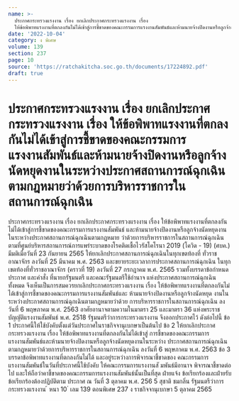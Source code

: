 ```yaml
---
name: >-
  ประกาศกระทรวงแรงงาน เรื่อง ยกเลิกประกาศกระทรวงแรงงาน เรื่อง
  ให้ข้อพิพาทแรงงานที่ตกลงกันไม่ได้เข้าสู่การชี้ขาดของคณะกรรมการแรงงานสัมพันธ์และห้ามนายจ้างปิดงานหรือลูกจ้างนัดหยุดงานในระหว่างประกาศสถานการณ์ฉุกเฉินตามกฎหมายว่าด้วยการบริหารราชการในสถานการณ์ฉุกเฉิน
date: '2022-10-04'
category: ง พิเศษ
volume: 139
section: 237
page: 10
source: 'https://ratchakitcha.soc.go.th/documents/17224892.pdf'
draft: true
---
```


# ประกาศกระทรวงแรงงาน เรื่อง ยกเลิกประกาศกระทรวงแรงงาน เรื่อง ให้ข้อพิพาทแรงงานที่ตกลงกันไม่ได้เข้าสู่การชี้ขาดของคณะกรรมการแรงงานสัมพันธ์และห้ามนายจ้างปิดงานหรือลูกจ้างนัดหยุดงานในระหว่างประกาศสถานการณ์ฉุกเฉินตามกฎหมายว่าด้วยการบริหารราชการในสถานการณ์ฉุกเฉิน

ประกาศกระทรวงแรงงาน เรื่อง ยกเลิกประกาศกระทรวงแรงงาน เรื่อง ให้ข้อพิพาทแรงงานที่ตกลงกันไม่ได้เข้าสู่การชี้ขาดของคณะกรรมการแรงงานสัมพันธ์ และห้ามนายจ้างปิดงานหรือลูกจ้างนัดหยุดงานในระหว่างประกาศสถานการณ์ฉุกเฉินตามกฎหมาย ว่าด้วยการบริหารราชการในสถานการณ์ฉุกเฉิน ตามที่ศูนย์บริหารสถานการณ์การแพร่ระบาดของโรคติดเชื้อไวรัสโคโรนา 2019 (โควิด - 19) (ศบค.) มีมติเมื่อวันที่ 23 กันยายน 2565 ให้ยกเลิกประกาศสถานการณ์ฉุกเฉินในทุกเขตท้องที่ ทั่วราชอาณาจักร ลงวันที่ 25 มีนาคม พ.ศ. 2563 และขยายระยะเวลาการประกาศสถานการณ์ฉุกเฉิน ในทุกเขตท้องที่ทั่วราชอาณาจักร (คราวที่ 19) ลงวันที่ 27 กรกฎาคม พ.ศ. 2565 รวมทั้งบรรดาข้อกำหนด ประกาศ และคำสั่ง ที่นายกรัฐมนตรี และคณะรัฐมนตรีใช้อำนาจ แห่งประกาศสถานการณ์ฉุกเฉินทั้งหมด จึงเห็นเป็นการสมควรยกเลิกประกาศกระทรวงแรงงาน เรื่อง ให้ข้อพิพาทแรงงานที่ตกลงกันไม่ได้เข้าสู่การชี้ขาดของคณะกรรมการแรงงานสัมพันธ์และ ห้ามนายจ้างปิดงานหรือลูกจ้างนัดหยุด งานในระหว่างประกาศสถานการณ์ฉุกเฉินตามกฎหมายว่าด้วย การบริหารราชการในสถานการณ์ฉุกเฉิน ลงวันที่ 6 พฤษภาคม พ.ศ. 2563 อาศัยอานาจตามความในมาตรา 25 และมาตรา 36 แห่งพระราชบัญญัติแรงงานสัมพันธ์ พ.ศ. 2518 รัฐมนตรีว่าการกระทรวงแรงงาน จึงออกประกาศไว้ ดังต่อไปนี้ ข้อ 1 ประกาศนี้ให้ใช้บังคับตั้งแต่วันประกาศในราชกิจจานุเบกษาเป็นต้นไป ข้อ 2 ให้ยกเลิกประกาศกระทรวงแรงงาน เรื่อง ให้ข้อพิพาทแรงงานที่ตกลงกันไม่ได้เข้าสู่ การชี้ขาดของคณะกรรมการแรงงานสัมพันธ์และห้ามนายจ้างปิดงานหรือลูกจ้างนัดหยุดงานในระหว่าง ประกาศสถานการณ์ฉุกเฉินตามกฎหมายว่าด้วยการบริหารราชการในสถานการณ์ฉุกเฉิน ลงวันที่ 6 พฤษภาคม พ.ศ. 2563 ข้อ 3 บรรดาข้อพิพาทแรงงานที่ตกลงกันไม่ได้ และอยู่ระหว่างการพิจารณาชี้ขาดของ คณะกรรมการแรงงานสัมพันธ์ในวันที่ประกาศนี้ใช้บังคับ ให้คณะกรรมการแรงงานสั มพันธ์มีอานาจ พิจารณาชี้ขาดต่อไป และให้ถือว่าคาชี้ขาดของคณะกรรมการแรงงานสัมพันธ์นั้นเป็นที่สุด ฝ่ายแจ้ง ข้อเรียกร้องและฝ่ายรับข้อเรียกร้องต้องปฏิบัติตาม ประกาศ ณ วันที่ 3 ตุลาคม พ.ศ. 256 5 สุชาติ ชมกลิ่น รัฐมนตรีว่าการกระทรวงแรงงาน ้ หนา 10 ่ เลม 139 ตอนพิเศษ 237 ง ราชกิจจานุเบกษา 5 ตุลาคม 2565

